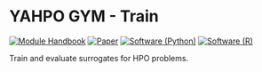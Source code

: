 # YAHPO GYM - Train
[![Module Handbook](https://img.shields.io/badge/Website-Documentation-blue)](https://slds-lmu.github.io/yahpo_gym/) 
[![Paper](https://img.shields.io/badge/arXiv-Paper-blue)](https://arxiv.org/abs/2109.03670)
[![Software (Python)](https://img.shields.io/badge/Software-Python-green)](https://github.com/pfistfl/yahpo_gym/tree/main/yahpo_gym)
[![Software (R)](https://img.shields.io/badge/Software-R-green)](https://github.com/pfistfl/yahpo_gym/tree/main/yahpo_gym)


Train and evaluate surrogates for HPO problems.
